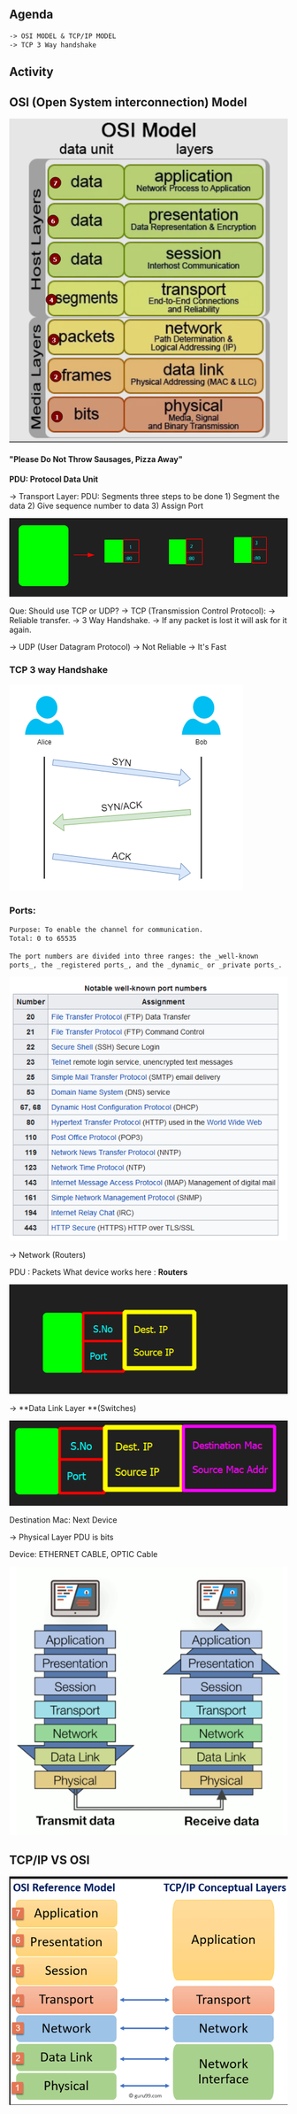 ## Agenda 
	-> OSI MODEL & TCP/IP MODEL
	-> TCP 3 Way handshake
	
## Activity


## OSI (Open System interconnection) Model

![](../Images/Pasted%20image%2020210722192601.png)

#### **"Please Do Not Throw Sausages, Pizza Away"**

**PDU: Protocol Data Unit**

-> Transport Layer:
	PDU: Segments
	three steps to be done
	1) Segment the data
	2) Give sequence number to data
	3) Assign Port
	
![](../Images/Pasted%20image%2020210722194024.png)
	
Que: Should use TCP or UDP?
 -> TCP (Transmission Control Protocol): 
 		-> Reliable transfer.
		-> 3 Way Handshake.
		-> If any packet is lost it will ask for it again.

-> UDP (User Datagram Protocol)
		-> Not Reliable
		-> It's Fast

### TCP 3 way Handshake

![](../Images/Pasted%20image%2020210722194827.png)

### Ports:
	Purpose: To enable the channel for communication.
	Total: 0 to 65535
	
	The port numbers are divided into three ranges: the _well-known ports_, the _registered ports_, and the _dynamic_ or _private ports_.
	
![](../Images/Pasted%20image%2020210722195638.png)


-> Network (Routers)

PDU : Packets
What device works here : **Routers**

![](../Images/Pasted%20image%2020210722200829.png)

-> **Data Link Layer **(Switches)

![](../Images/Pasted%20image%2020210722201120.png)

Destination Mac: Next Device 


-> Physical Layer
 PDU is bits
 
 Device: ETHERNET CABLE, OPTIC Cable
 
![](../Images/Pasted%20image%2020210722192627.png)

## TCP/IP VS OSI

![](../Images/Pasted%20image%2020210722201821.png)
